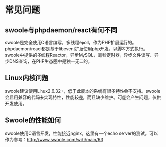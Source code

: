 # 常见问题

swoole与phpdaemon/react有何不同
---
swoole是完全使用C语言编写，多线程epoll，作为PHP扩展运行的。
phpdaemon/react都是基于libevent扩展使用php开发，以脚本方式执行。
swoole中提供的多线程Reactor，异步MySQL，毫秒定时器，异步文件读写、异步DNS查询，在PHP生态圈中是独一无二的。

Linux内核问题
----
swoole建议使用Linux2.6.32+，低于此版本的系统有很多特性会不支持。swoole会启用兼容的代码来实现特性，性能较差，而且缺少维护。可能会产生问题，仅供开发使用。

Swoole的性能如何
----
swoole使用C语言开发，性能接近nginx。这里有一个echo server的测试。可以作为参考：<http://www.swoole.com/wiki/main/63>